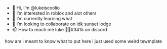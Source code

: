 - 👋 Hi, I’m @lukeiscoolio
- 👀 I’m interested in roblox and alot others
- 🌱 I’m currently learning what
- 💞️ I’m looking to collaborate on idk sunset lodge
- 📫 How to reach me luke 💪💪#3415 on discord

how am i meant to know what to put here i just used some weird tewmplate

<!---
lukeiscoolio/lukeiscoolio is a ✨ special ✨ repository because its `README.md` (this file) appears on your GitHub profile.
You can click the Preview link to take a look at your changes.
--->
